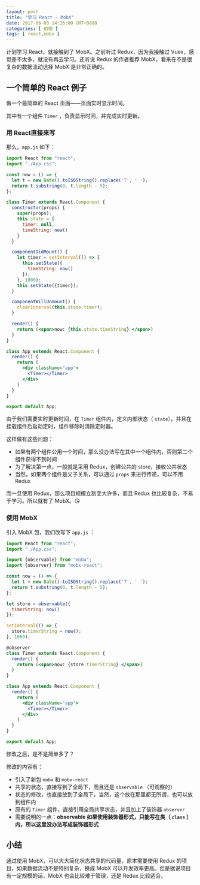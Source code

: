 ```yaml
---
layout: post
title: "学习 React - MobX"
date: 2017-06-03 14:16:00 GMT+0800
categories: [ 前端 ]
tags: [ react,mobx ]
---
```


计划学习 React，就接触到了 MobX。之前听过 Redux，因为我接触过 Vuex，感觉差不太多，就没有再去学习。还听说 Redux 的作者推荐 MobX，看来在不是很复杂的数据流动选择 MobX 是非常正确的。

<!-- more -->

## 一个简单的 React 例子

做一个最简单的 React 页面——页面实时显示时间。

其中有一个组件 `Timer` ，负责显示时间，并完成实时更新。

### 用 React直接来写

那么，`app.js` 如下：

```jsx
import React from "react";
import "./App.css";

const now = () => {
  let t = new Date().toISOString().replace('T', ' ');
  return t.substring(0, t.length - 5);
};

class Timer extends React.Component {
  constructor(props) {
    super(props);
    this.state = {
      timer: null,
      timeString: now()
    }
  }

  componentDidMount() {
    let timer = setInterval(() => {
      this.setState({
        timeString: now()
      });
    }, 1000);
    this.setState({timer});
  }

  componentWillUnmount() {
    clearInterval(this.state.timer);
  }

  render() {
    return (<span>now: {this.state.timeString} </span>)
  }
}

class App extends React.Component {
  render() {
    return (
      <div className="app">
        <Timer></Timer>
      </div>
    )
  }
}

export default App;
```

由于我们需要实时更新时间，在 `Timer` 组件内，定义内部状态（ `state`），并且在挂载组件后启动定时，组件移除时清除定时器。

这样做有这些问题：

- 如果有两个组件公用一个时间，那么没办法写在其中一个组件内，否则第二个组件获得不到时间
- 为了解决第一点，一般就是采用 Redux，创建公共的 store，接收公共状态
- 当然，如果两个组件是父子关系，可以通过 `props` 来进行传递，可以不用 Redux

而一旦使用 Redux，那么项目规模立刻变大许多，而且 Redux 也比较复杂，不易于学习。所以就有了 MobX。😘

### 使用 MobX

引入 MobX 包，我们改写下 `app.js` ：

```jsx
import React from "react";
import "./App.css";

import {observable} from "mobx";
import {observer} from "mobx-react";

const now = () => {
  let t = new Date().toISOString().replace('T', ' ');
  return t.substring(0, t.length - 5);
};

let store = observable({
  timerString: now()
});

setInterval(() => {
  store.timerString = now();
}, 1000);

@observer
class Timer extends React.Component {
  render() {
    return (<span>now: {store.timerString} </span>)
  }
}

class App extends React.Component {
  render() {
    return (
      <div className="app">
        <Timer></Timer>
      </div>
    )
  }
}

export default App;
```

修改之后，是不是简单多了？

修改的内容有：

- 引入了新包 `mobx` 和 `mobx-react`
- 共享的状态，直接写到了全局下，而且还是 `observable` （可观察的）
- 状态的修改，也直接放到了全局下，当然，这个放在那里都无所谓，也可以放到组件内
- 原有的 `Timer` 组件，直接引用全局共享状态，并且加上了装饰器 `observer`
- 需要说明的一点：**observable 如果使用装饰器形式，只能写在类（ `class` ）内，所以这里没办法写成装饰器形式**

## 小结

通过使用 MobX，可以大大简化状态共享的代码量，原本需要使用 Redux 的项目，如果数据流动不是特别复杂，换成 MobX 可以开发效率更高。但是据说项目有一定规模的话，MobX 也会比较难于管理，还是 Redux 比较适合。

